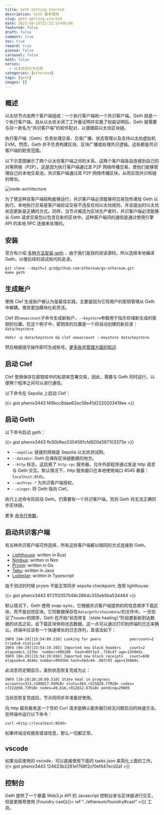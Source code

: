 ```yaml
---
title: Geth Getting Started
description: Geth 基本使用
slug: geth-getting-started
date: 2023-09-15T22:22:53+08:00
featured: false
draft: false
comment: true
toc: true
reward: true
pinned: false
carousel: false
math: false
series:
  - 以太坊设计与实现
categories: [ethereum]
tags: [geth]
images: []
---
```


## 概述

以太坊节点由两个客户端组成：一个执行客户端和一个共识客户端。Geth 就是一个执行客户端。自从以太坊关闭了工作量证明并实施了权益证明后，Geth 就需要与另一款名为“共识客户端”的软件配对，以便跟踪以太坊区块链。

执行客户端（Geth）负责处理交易、交易广播、状态管理以及支持以太坊虚拟机 EVM。然而，Geth 并不负责构建区块、区块广播或处理共识逻辑。这些都是共识客户端的职责范围。

以下示意图展示了两个以太坊客户端之间的关系。这两个客户端各自连接到自己的对等网络（P2P）。这是因为执行客户端通过其 P2P 网络传播交易，使他们能够管理自己的本地交易池。共识客户端通过其 P2P 网络传播区块，从而实现共识和链的增长。

![node-architecture](https://geth.ethereum.org/images/docs/node-architecture-text-background.png)

为了使这种双客户端结构能够运行，共识客户端必须能够将交易包传递给 Geth 以执行。本地执行交易是客户端验证交易不违反任何以太坊规则，并且提出的以太坊状态更新是正确的方式。同样，当节点被选为区块生产者时，共识客户端必须能够从 Geth 请求交易包以包含在新的区块中。这种客户端间的通信是通过使用引擎 API 的本地 RPC 连接来处理的。

## 安装

官方有介绍 [多种方法安装 geth](https://geth.ethereum.org/docs/getting-started/installing-geth) ，由于我们是目的阅读源码，所以选择本地编译 Geth，以便后续的调试和代码走读。

```shell
git clone --depth=1 git@github.com:ethereum/go-ethereum.git
make geth
```

## 生成账户

使用 Clef 生成账户被认为是最佳实践，主要是因为它将用户的密钥管理从 Geth 中解耦，使其更加模块化和灵活。

Clef 的`newaccount`子命令生成新账户，`--keystore`参数用于指示存储新生成的密钥的位置。在这个例子中，密钥库的位置是一个将自动创建的新目录：`data/keystore`

```shell
mkdir -p data/keystore && clef newaccount --keystore data/keystore
```

然后根据提示操作即可生成账号。[更多账号管理方面的知识](https://geth.ethereum.org/docs/fundamentals/account-management)

## 启动 Clef

Clef 使用保存在密钥库中的私钥来签署交易，因此，需要与 Geth 同时运行，以便两个程序之间可以进行通信。

以下命令在 Sepolia 上启动 Clef：

{{< gist phenix3443 f49bcc8dae62ec58e41d2320203419ee >}}

## 启动 Geth

以下命令启动 geth：

{{< gist phenix3443 fb30b9ec0304591cfd920d387103373e >}}

- `--sepolia`: 链接的网络是 Sepolia 以太坊测试网。
- `--datadir`: Geth 应保存区块链数据的地方。
- `--http` 标志。这启用了 `http-rpc` 服务器，允许外部程序通过发送 http 请求与 Geth 交互。默认情况下，http 服务器只在本地使用端口 8545 暴露：`localhost:8545`。
- `--authrpc.*` 为共识客户端授权。
- `--singer`: 将 Geth 指向 Clef。

执行上述命令将启动 Geth。仍需要有一个共识客户端，否则 Geth 将无法正确同步区块链。

更多 [命令行参数](https://geth.ethereum.org/docs/fundamentals/command-line-options)。

## 启动共识客户端

有五种共识客户端可供选择，所有这些客户端都以相同的方式连接到 Geth。

- [Lighthouse](https://lighthouse-book.sigmaprime.io/): written in Rust
- [Nimbus](https://nimbus.team/): written in Nim
- [Prysm](https://docs.prylabs.network/docs/getting-started/): written in Go
- [Teku](https://pegasys.tech/teku): written in Java
- [Lodestar](https://lodestar.chainsafe.io/): written in Typescript

由于测试的时候 prysm 不能正常同步 sepolia checkpoint, 改用 lighthouse:

{{< gist phenix3443 8721f2057048c2864c355eb5ba534464 >}}

默认情况下，Geth 使用 snap-sync，它根据共识客户端提供的的信息顺序下载区块，而不是创世区块。它将数据保存在`data/geth/chaindata/`的文件中。一旦验证了`header`的顺序，Geth 在开始“状态修复（state healing）”阶段更新新到达数据的状态之前，会下载区块体和状态数据。这一点可以通过打印到终端的日志来确认。终端中应该有一个快速增长的日志序列，其语法如下：

```shell
INFO [04-29][15:54:09.238] Looking for peers             peercount=2 tried=0 static=0
INFO [04-29][15:54:19.393] Imported new block headers    count=2 elapsed=1.127ms  number=996288  hash=09f1e3..718c47 age=13h9m5s
INFO [04-29][15:54:19:656] Imported new block receipts   count=698  elapsed=4.464ms number=994566 hash=56dc44..007c93 age=13h9m9s
```

此消息将定期显示，直到状态恢复完成为止：

```shell
INFO [10-20|20:20:09.510] State heal in progress                   accounts=313,<309@17.95MiB> slots=363,<525@28.77MiB> codes=<7222@50.73MiB> nodes=49,616,<912@12.67GiB> pending=29805
```

当状态恢复完成后，节点将同步并准备好使用。

向 http 服务器发送一个空的 Curl 请求是确认服务器已经无问题启动的快速方法。在终端中运行以下命令：

```shell
curl <http://localhost:8545>
```

如果终端没有报告错误信息，那么一切都正常。

## vscode

如果当前使用的 vscode，可以直接使用下面的 tasks.json 来简化上面的工作。
{{< gist phenix3443 124623b2281ef768f2cf0ef447ecd2a1 >}}

## 控制台

Geth 提供了一个暴露 Web3.js API 的 Javascript 控制台来与区块链进行交互，但是更推荐使用 [Foundry cast]({{< ref "../ethereum/foundry#cast" >}}) 工具。
